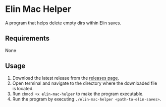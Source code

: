 # Elin Mac Helper

A program that helps delete empty dirs within Elin saves.

## Requirements

None

## Usage

1. Download the latest release from the [releases page](https://github.com/Xerxes-2/elin-mac-helper/releases).
2. Open terminal and navigate to the directory where the downloaded file is located.
3. Run `chmod +x elin-mac-helper` to make the program executable.
4. Run the program by executing `./elin-mac-helper <path-to-elin-saves>`.

